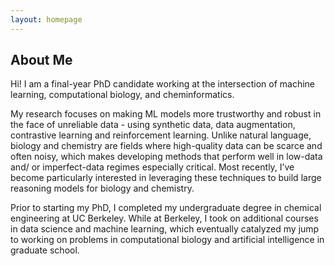 ```yaml
---
layout: homepage
---
```


## About Me

Hi! I am a final-year PhD candidate working at the intersection of machine learning, computational biology, and cheminformatics. 

My research focuses on making ML models more trustworthy and robust in the face of unreliable data - using synthetic data, data augmentation, contrastive learning and reinforcement learning. Unlike natural language, biology and chemistry are fields where high-quality data can be scarce and often noisy, which makes developing methods that perform well in low-data and/ or imperfect-data regimes especially critical. Most recently, I’ve become particularly interested in leveraging these techniques to build large reasoning models for biology and chemistry.

Prior to starting my PhD, I completed my undergraduate degree in chemical engineering at UC Berkeley. While at Berkeley, I took on additional courses in data science and machine learning, which eventually catalyzed my jump to working on problems in computational biology and artificial intelligence in graduate school.